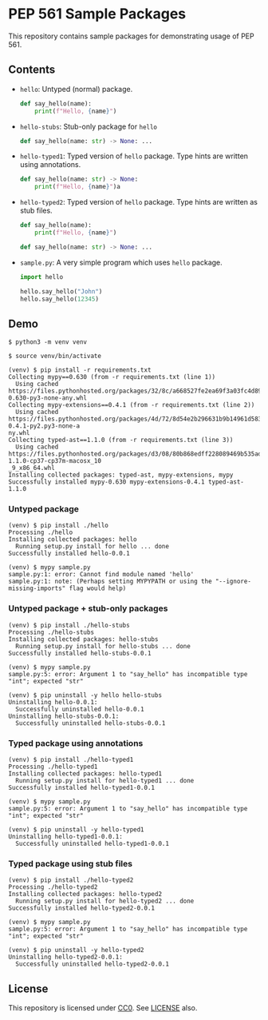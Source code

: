 # PEP 561 Sample Packages
This repository contains sample packages for demonstrating usage of PEP 561.

## Contents
- `hello`: Untyped (normal) package.
  ```python
  def say_hello(name):
      print(f"Hello, {name}")
  ```
- `hello-stubs`: Stub-only package for `hello`
  ```python
  def say_hello(name: str) -> None: ...
  ```
- `hello-typed1`: Typed version of `hello` package. Type hints are written using annotations.
  ```python
  def say_hello(name: str) -> None:
      print(f"Hello, {name}")a
  ```
- `hello-typed2`: Typed version of `hello` package. Type hints are written as stub files.
  ```python
  def say_hello(name):
      print(f"Hello, {name}")
  ```
  ```python
  def say_hello(name: str) -> None: ...
  ```
- `sample.py`: A very simple program which uses `hello` package.
  ```python
  import hello

  hello.say_hello("John")
  hello.say_hello(12345)
  ```

## Demo
```shell
$ python3 -m venv venv

$ source venv/bin/activate

(venv) $ pip install -r requirements.txt
Collecting mypy==0.630 (from -r requirements.txt (line 1))
  Using cached https://files.pythonhosted.org/packages/32/8c/a668527fe2ea69f3a03fc4d895e12b6cb2eb1bb62d61cfe8ff4142395d3a/mypy-0.630-py3-none-any.whl
Collecting mypy-extensions==0.4.1 (from -r requirements.txt (line 2))
  Using cached https://files.pythonhosted.org/packages/4d/72/8d54e2b296631b9b14961d583e56e90d9d7fba8a240d5ce7f1113cc5e887/mypy_extensions-0.4.1-py2.py3-none-a
ny.whl
Collecting typed-ast==1.1.0 (from -r requirements.txt (line 3))
  Using cached https://files.pythonhosted.org/packages/d3/08/80b868edff228089469b535add832567a7c79fb6971111ac6271bc3eb06d/typed_ast-1.1.0-cp37-cp37m-macosx_10
_9_x86_64.whl
Installing collected packages: typed-ast, mypy-extensions, mypy
Successfully installed mypy-0.630 mypy-extensions-0.4.1 typed-ast-1.1.0
```

### Untyped package
```shell
(venv) $ pip install ./hello
Processing ./hello
Installing collected packages: hello
  Running setup.py install for hello ... done
Successfully installed hello-0.0.1

(venv) $ mypy sample.py
sample.py:1: error: Cannot find module named 'hello'
sample.py:1: note: (Perhaps setting MYPYPATH or using the "--ignore-missing-imports" flag would help)
```

### Untyped package + stub-only packages
```shell
(venv) $ pip install ./hello-stubs
Processing ./hello-stubs
Installing collected packages: hello-stubs
  Running setup.py install for hello-stubs ... done
Successfully installed hello-stubs-0.0.1

(venv) $ mypy sample.py
sample.py:5: error: Argument 1 to "say_hello" has incompatible type "int"; expected "str"

(venv) $ pip uninstall -y hello hello-stubs
Uninstalling hello-0.0.1:
  Successfully uninstalled hello-0.0.1
Uninstalling hello-stubs-0.0.1:
  Successfully uninstalled hello-stubs-0.0.1
```

### Typed package using annotations
```shell
(venv) $ pip install ./hello-typed1
Processing ./hello-typed1
Installing collected packages: hello-typed1
  Running setup.py install for hello-typed1 ... done
Successfully installed hello-typed1-0.0.1

(venv) $ mypy sample.py
sample.py:5: error: Argument 1 to "say_hello" has incompatible type "int"; expected "str"

(venv) $ pip uninstall -y hello-typed1
Uninstalling hello-typed1-0.0.1:
  Successfully uninstalled hello-typed1-0.0.1
```

### Typed package using stub files
```shell
(venv) $ pip install ./hello-typed2
Processing ./hello-typed2
Installing collected packages: hello-typed2
  Running setup.py install for hello-typed2 ... done
Successfully installed hello-typed2-0.0.1

(venv) $ mypy sample.py
sample.py:5: error: Argument 1 to "say_hello" has incompatible type "int"; expected "str"

(venv) $ pip uninstall -y hello-typed2
Uninstalling hello-typed2-0.0.1:
  Successfully uninstalled hello-typed2-0.0.1
```

## License
This repository is licensed under [CC0](https://creativecommons.org/publicdomain/zero/1.0/deed). See [LICENSE](LICENSE) also.
